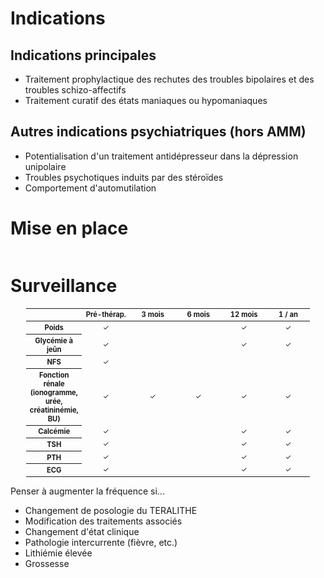 <!-- Title: Traitement au lithium
     Menu: Pour les médecins / Lithium
     Created: 2023-05-30 -->

# Indications

## Indications principales

- Traitement prophylactique des rechutes des troubles bipolaires et des troubles schizo-affectifs
- Traitement curatif des états maniaques ou hypomaniaques

## Autres indications psychiatriques (hors AMM)

- Potentialisation d'un traitement antidépresseur dans la dépression unipolaire
- Troubles psychotiques induits par des stéroïdes
- Comportement d'automutilation

# Mise en place

<img class="schema" src="/static/lithium/mise-en-place.svg" alt="" />

# Surveillance

<table id="surveillance_table">
     <thead>
          <tr>
               <th></th>
               <th>Pré-thérap.</th>
               <th>3 mois</th>
               <th>6 mois</th>
               <th>12 mois</th>
               <th>1 / an</th>
          </tr>
     </thead>
     <tbody>
          <tr><th>Poids</th><td>✓</td><td></td><td></td><td>✓</td><td>✓</td></tr>
          <tr><th>Glycémie à jeûn</th><td>✓</td><td></td><td></td><td>✓</td><td>✓</td></tr>
          <tr><th>NFS</th><td>✓</td><td></td><td></td><td></td><td></td></tr>
          <tr><th>Fonction rénale<br>(ionogramme, urée, créatininémie, BU)</th><td>✓</td><td>✓</td><td>✓</td><td>✓</td><td>✓</td></tr>
          <tr><th>Calcémie</th><td>✓</td><td></td><td></td><td>✓</td><td>✓</td></tr>
          <tr><th>TSH</th><td>✓</td><td></td><td></td><td>✓</td><td>✓</td></tr>
          <tr><th>PTH</th><td>✓</td><td></td><td></td><td>✓</td><td>✓</td></tr>
          <tr><th>ECG</th><td>✓</td><td></td><td></td><td>✓</td><td>✓</td></tr>
     </tbody>
</table>

<div class="note">
     <p class="title">Penser à augmenter la fréquence si...
     <ul>
          <li>Changement de posologie du TERALITHE
          <li>Modification des traitements associés
          <li>Changement d'état clinique
          <li>Pathologie intercurrente (fièvre, etc.)
          <li>Lithiémie élevée
          <li>Grossesse
     </ul>
</div>

<style>
     #indications\_principales { background: #3c7778; }
     #autres\_indications\_psychiatriques\_hors\_amm\_ { background: #92ccc9; }
     #surveillance\_table {
          table-layout: fixed;
          width: 90%;
          margin: 0 auto;
          font-size: 0.8em;
     }
     #surveillance\_table thead th:not(:first-child) { width: 80px; }
     #surveillance\_table td { text-align: center; }
</style>

